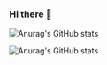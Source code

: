 ### Hi there 👋

<!-- 设置图标 -->

![Anurag's GitHub stats](https://github-readme-stats.vercel.app/api?username=weiguofeng&show_icons=true)


<!--
**weiguofeng/weiguofeng** is a ✨ _special_ ✨ repository because its `README.md` (this file) appears on your GitHub profile.

Here are some ideas to get you started:

- 🔭 I’m currently working on ...
- 🌱 I’m currently learning ...
- 👯 I’m looking to collaborate on ...
- 🤔 I’m looking for help with ...
- 💬 Ask me about ...
- 📫 How to reach me: ...
- 😄 Pronouns: ...
- ⚡ Fun fact: ...
-->

<!-- 编辑主题 -->
![Anurag's GitHub stats](https://github-readme-stats.vercel.app/api?username=weiguofeng&show_icons=true&theme=radical)

